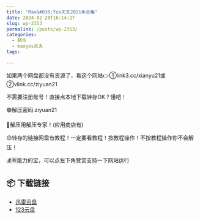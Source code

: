 ```yaml
---
title: "Max&#038;Yos夫夫2021年合集"
date: 2024-02-20T16:14:27
slug: wp-2353
permalink: /posts/wp-2353/
categories:
  - 精华
  - maxyos夫夫
tags:

---
```


如果两个网盘都没有资源了，看这个网站👉①link3.cc/xianyu21或②vlink.cc/ziyuan21

不需要注册账号！直接点本地下载转存OK？懂吧！

🟢解压密码:ziyuan21

🔵解压用解压专家！(应用商店有)

🟡转存的链接网盘有教程！一定要看教程！按教程操作！不按教程操作你不会解压！

💰🈶能力的宝，可以点左下角赞赏支持一下网站运行

## 📦 下载链接
- [迅雷云盘](https://blziyuan21.com/pay-download/2353?key=907d68abfe&down_id=0)
- [123云盘](https://blziyuan21.com/pay-download/2353?key=907d68abfe&down_id=1)

